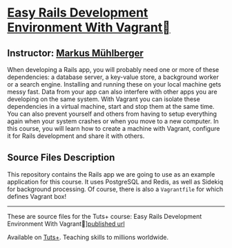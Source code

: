 # [Easy Rails Development Environment With Vagrant][published url]
## Instructor: [Markus Mühlberger][instructor url]


When developing a Rails app, you will probably need one or more of these dependencies: a database server, a key-value store, a background worker or a search engine. Installing and running these on your local machine gets messy fast. Data from your app can also interfere with other apps you are developing on the same system. With Vagrant you can isolate these dependencies in a virtual machine, start and stop them at the same time. You can also prevent yourself and others from having to setup everything again when your system crashes or when you move to a new computer. In this course, you will learn how to create a machine with Vagrant, configure it for Rails development and share it with others.


## Source Files Description

This repository contains the Rails app we are going to use as an example application for this course. It uses PostgreSQL and Redis, as well as Sidekiq for background processing. Of course, there is also a `Vagrantfile` for which defines Vagrant box!

------

These are source files for the Tuts+ course: Easy Rails Development Environment With Vagrant][published url]

Available on [Tuts+](https://tutsplus.com). Teaching skills to millions worldwide.

[published url]: https://code.tutsplus.com/courses/easy-rails-development-environment-with-vagrant
[instructor url]: https://tutsplus.com/authors/markus-meuhlberger
